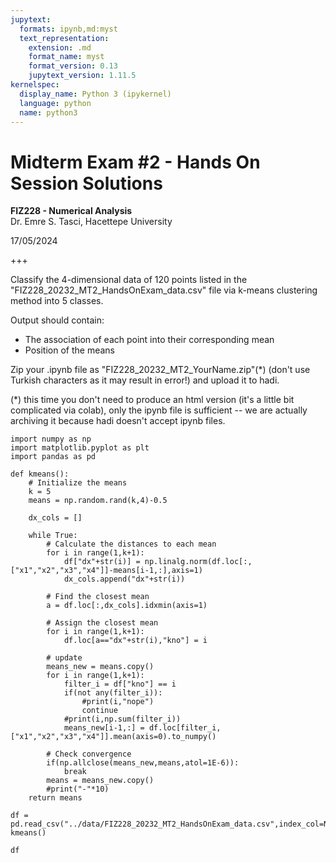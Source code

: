 ```yaml
---
jupytext:
  formats: ipynb,md:myst
  text_representation:
    extension: .md
    format_name: myst
    format_version: 0.13
    jupytext_version: 1.11.5
kernelspec:
  display_name: Python 3 (ipykernel)
  language: python
  name: python3
---
```


# Midterm Exam #2 - Hands On Session Solutions
**FIZ228 - Numerical Analysis**  
Dr. Emre S. Tasci, Hacettepe University

17/05/2024

+++

Classify the 4-dimensional data of 120 points listed in the "FIZ228_20232_MT2_HandsOnExam_data.csv" file via k-means clustering method into 5 classes.

Output should contain:

* The association of each point into their corresponding mean
* Position of the means

Zip your .ipynb file as "FIZ228_20232_MT2_YourName.zip"(*) (don't use Turkish characters as it may result in error!) and upload it to hadi.


(*) this time you don't need to produce an html version (it's a little bit complicated via colab), only the ipynb file is sufficient -- we are actually archiving it because hadi doesn't accept ipynb files.

```{code-cell} ipython3
import numpy as np
import matplotlib.pyplot as plt
import pandas as pd
```

```{code-cell} ipython3
def kmeans():
    # Initialize the means
    k = 5
    means = np.random.rand(k,4)-0.5
    
    dx_cols = []
    
    while True:
        # Calculate the distances to each mean
        for i in range(1,k+1):
            df["dx"+str(i)] = np.linalg.norm(df.loc[:,["x1","x2","x3","x4"]]-means[i-1,:],axis=1)
            dx_cols.append("dx"+str(i))

        # Find the closest mean
        a = df.loc[:,dx_cols].idxmin(axis=1)

        # Assign the closest mean
        for i in range(1,k+1):
            df.loc[a=="dx"+str(i),"kno"] = i

        # update
        means_new = means.copy()
        for i in range(1,k+1):
            filter_i = df["kno"] == i
            if(not any(filter_i)):
                #print(i,"nope")
                continue
            #print(i,np.sum(filter_i))
            means_new[i-1,:] = df.loc[filter_i,["x1","x2","x3","x4"]].mean(axis=0).to_numpy()

        # Check convergence
        if(np.allclose(means_new,means,atol=1E-6)):
            break
        means = means_new.copy()
        #print("-"*10)
    return means
```

```{code-cell} ipython3
df = pd.read_csv("../data/FIZ228_20232_MT2_HandsOnExam_data.csv",index_col=None)
kmeans()
```

```{code-cell} ipython3
df
```

```{code-cell} ipython3

```
